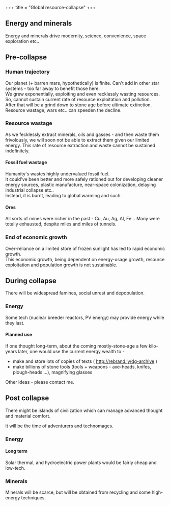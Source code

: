 +++
title = "Global resource-collapse"
+++

## Energy and minerals
Energy and minerals drive modernity, science, convenience, space exploration etc..

## Pre-collapse
### Human trajectory
Our planet (+ barren mars, hypothetically) is finite. Can't add in other star systems - too far away to benefit those here.  
We grew exponentially, exploiting and even recklessly wasting resources.
So, cannot sustain current rate of resource exploitation and pollution.  
After that will be a grind down to stone age before ultimate extinction.  
Resource wastage, wars etc.. can speeden the decline.

### Resource wastage
As we fecklessly extract minerals, oils and gasses - and then waste them frivolously, we will soon not be able to extract them given our limited energy. This rate of resource extraction and waste cannot be sustained indefinitely.

#### Fossil fuel wastage
Humanity's wastes highly undervalued fossil fuel.  
It could've been better and more safely rationed out for developing cleaner energy sources, plastic manufacture, near-space colonization, delaying industrial collapse etc..  
Instead, it is burnt, leading to global warming and such.

#### Ores
All sorts of mines were richer in the past - Cu, Au, Ag, Al, Fe .. Many were totally exhausted, despite miles and miles of tunnels. 

### End of economic growth
Over-reliance on a limited store of frozen sunlight has led to rapid economic growth.  
This economic growth, being dependent on energy-usage growth, resource exploitation and population growth is not sustainable.  

## During collapse
There will be widespread famines, social unrest and depopulation.

### Energy
Some tech (nuclear breeder reactors, PV energy) may provide energy while they last.

#### Planned use
If one thought long-term, about the coming mostly-stone-age a few kilo-years later, one would use the current energy wealth to -

- make and store lots of copies of texts ( http://rebrand.ly/dg-archive  )
- make billions of stone tools (tools + weapons - axe-heads, knifes, plough-heads ...), magnifying glasses

Other ideas - please contact me.

## Post collapse
There might be islands of civilization which can manage advanced thought and material comfort.

It will be the time of adventurers and technomages.


### Energy
#### Long term
Solar thermal, and hydroelectric power plants would be fairly cheap and low-tech. 

### Minerals
Minerals will be scarce, but will be obtained from recycling and some high-energy techniques.

